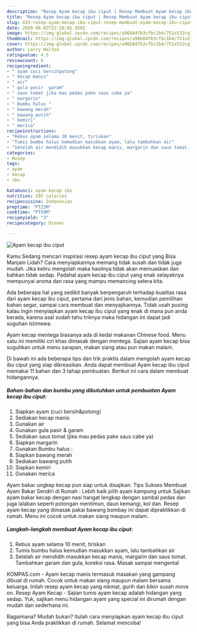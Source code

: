 ```yaml
---
description: "Resep Ayam kecap ibu ciput | Resep Membuat Ayam kecap ibu ciput Yang Lezat"
title: "Resep Ayam kecap ibu ciput | Resep Membuat Ayam kecap ibu ciput Yang Lezat"
slug: 433-resep-ayam-kecap-ibu-ciput-resep-membuat-ayam-kecap-ibu-ciput-yang-lezat
date: 2020-06-02T22:18:01.950Z
image: https://img-global.cpcdn.com/recipes/a96b84fb3cfbc1b4/751x532cq70/ayam-kecap-ibu-ciput-foto-resep-utama.jpg
thumbnail: https://img-global.cpcdn.com/recipes/a96b84fb3cfbc1b4/751x532cq70/ayam-kecap-ibu-ciput-foto-resep-utama.jpg
cover: https://img-global.cpcdn.com/recipes/a96b84fb3cfbc1b4/751x532cq70/ayam-kecap-ibu-ciput-foto-resep-utama.jpg
author: Larry Walton
ratingvalue: 4.5
reviewcount: 6
recipeingredient:
- " ayam cuci bersihpotong"
- " kecap manis"
- " air"
- " gula pasir  garam"
- " saus tomat jika mau pedas pake saus cabe ya"
- " margarin"
- " Bumbu halus "
- " bawang merah"
- " bawang putih"
- " kemiri"
- " merica"
recipeinstructions:
- "Rebus ayam selama 10 menit, tiriskan"
- "Tumis bumbu halus kemudian masukkan ayam, lalu tambahkan air"
- "Setelah air mendidih masukkan kecap manis, margarin dan saus tomat. Tambahkan garam dan gula, koreksi rasa. Masak sampai mengental"
categories:
- Resep
tags:
- ayam
- kecap
- ibu

katakunci: ayam kecap ibu 
nutrition: 297 calories
recipecuisine: Indonesian
preptime: "PT23M"
cooktime: "PT59M"
recipeyield: "3"
recipecategory: Dinner

---
```



![Ayam kecap ibu ciput](https://img-global.cpcdn.com/recipes/a96b84fb3cfbc1b4/751x532cq70/ayam-kecap-ibu-ciput-foto-resep-utama.jpg)

Kamu Sedang mencari inspirasi resep ayam kecap ibu ciput yang Bisa Manjain Lidah? Cara menyiapkannya memang tidak susah dan tidak juga mudah. Jika keliru mengolah maka hasilnya tidak akan memuaskan dan bahkan tidak sedap. Padahal ayam kecap ibu ciput yang enak selayaknya mempunyai aroma dan rasa yang mampu memancing selera kita.

Ada beberapa hal yang sedikit banyak berpengaruh terhadap kualitas rasa dari ayam kecap ibu ciput, pertama dari jenis bahan, kemudian pemilihan bahan segar, sampai cara membuat dan menyajikannya. Tidak usah pusing kalau ingin menyiapkan ayam kecap ibu ciput yang enak di mana pun anda berada, karena asal sudah tahu triknya maka hidangan ini dapat jadi suguhan istimewa.

Ayam kecap mentega biasanya ada di kedai makanan Chinese food. Menu satu ini memiliki ciri khas dimasak dengan mentega. Sajian ayam kecap bisa suguhkan untuk menu sarapan, makan siang atau pun makan malam.


Di bawah ini ada beberapa tips dan trik praktis dalam mengolah ayam kecap ibu ciput yang siap dikreasikan. Anda dapat membuat Ayam kecap ibu ciput memakai 11 bahan dan 3 tahap pembuatan. Berikut ini cara dalam membuat hidangannya.

<!--inarticleads1-->

##### Bahan-bahan dan bumbu yang dibutuhkan untuk pembuatan Ayam kecap ibu ciput:

1. Siapkan  ayam (cuci bersih&amp;potong)
1. Sediakan  kecap manis
1. Gunakan  air
1. Gunakan  gula pasir &amp; garam
1. Sediakan  saus tomat (jika mau pedas pake saus cabe ya)
1. Siapkan  margarin
1. Gunakan  Bumbu halus :
1. Siapkan  bawang merah
1. Sediakan  bawang putih
1. Siapkan  kemiri
1. Gunakan  merica


Ayam bakar ungkep kecap pun siap untuk disajikan. Tips Sukses Membuat Ayam Bakar Sendiri di Rumah : Lebih baik pilih ayam kampung untuk Sajikan ayam bakar kecap dengan nasi hangat lengkap dengan sambal pedas dan juga lalaban seperti potongan mentimun, daun kemangi, kol dan. Resep ayam kecap yang dimasak pakai bawang bombay ini dapat dipraktikkan di rumah. Menu ini cocok untuk makan siang maupun malam. 

<!--inarticleads2-->

##### Langkah-langkah membuat Ayam kecap ibu ciput:

1. Rebus ayam selama 10 menit, tiriskan
1. Tumis bumbu halus kemudian masukkan ayam, lalu tambahkan air
1. Setelah air mendidih masukkan kecap manis, margarin dan saus tomat. Tambahkan garam dan gula, koreksi rasa. Masak sampai mengental


KOMPAS.com - Ayam kecap manis termasuk masakan yang gampang dibuat di rumah. Cocok untuk makan siang maupun malam bersama keluarga. Inilah resep ayam kecap yang nikmat, gurih dan bikin susah move on. Resep Ayam Kecap - Sajian tumis ayam kecap adalah hidangan yang sedap. Yuk, sajikan menu hidangan ayam yang special ini dirumah dengan mudah dan sederhana ini. 

Bagaimana? Mudah bukan? Itulah cara menyiapkan ayam kecap ibu ciput yang bisa Anda praktikkan di rumah. Selamat mencoba!
